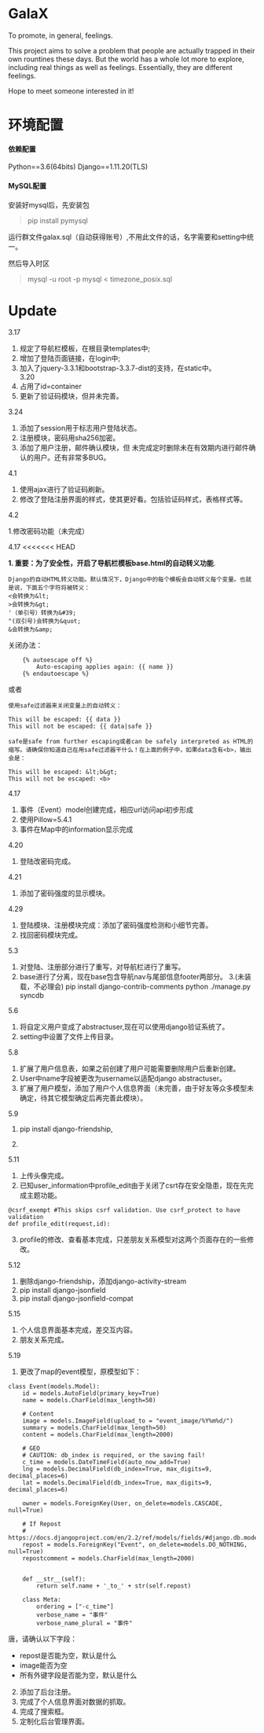 # GalaX
To promote, in general, feelings.

This project aims to solve a problem that people are actually trapped in their own rountines these days. But the world has a whole lot more to explore, including real things as well as feelings. Essentially, they are different feelings.

Hope to meet someone interested in it!



# 环境配置
#### 依赖配置
Python==3.6(64bits)
Django==1.11.20(TLS)

#### MySQL配置
安装好mysql后，先安装包
> pip install pymysql

运行群文件galax.sql（自动获得账号）,不用此文件的话，名字需要和setting中统一。

然后导入时区
> mysql -u root -p mysql < timezone_posix.sql

# Update
3.17 
1. 规定了导航栏模板，在根目录templates中;
2. 增加了登陆页面链接，在login中;
3. 加入了jquery-3.3.1和bootstrap-3.3.7-dist的支持，在static中。  
3.20 
1. 占用了id=container
2. 更新了验证码模块，但并未完善。


3.24

1. 添加了session用于标志用户登陆状态。
2. 注册模块，密码用sha256加密。
3. 添加了用户注册，邮件确认模块，但 未完成定时删除未在有效期内进行邮件确认的用户。还有非常多BUG。

4.1

1. 使用ajax进行了验证码刷新。
2. 修改了登陆注册界面的样式，使其更好看。包括验证码样式，表格样式等。

4.2

1.修改密码功能（未完成）

4.17
<<<<<<< HEAD

**1. 重要：为了安全性，开启了导航栏模板base.html的自动转义功能**.
```
Django的自动HTML转义功能。默认情况下，Django中的每个模板会自动转义每个变量。也就是说，下面五个字符将被转义：
<会转换为&lt;
>会转换为&gt;
'（单引号）转换为&#39;
"(双引号)会转换为&quot;
&会转换为&amp;
```
关闭办法：
```
    {% autoescape off %}
        Auto-escaping applies again: {{ name }}
    {% endautoescape %}
```
或者
```
使用safe过滤器来关闭变量上的自动转义：

This will be escaped: {{ data }}
This will not be escaped: {{ data|safe }}

safe是safe from further escaping或者can be safely interpreted as HTML的缩写。请确保你知道自己在用safe过滤器干什么！在上面的例子中，如果data含有<b>，输出会是：

This will be escaped: &lt;b&gt;
This will not be escaped: <b>
```

4.17

1. 事件（Event）model创建完成，相应url访问api初步形成
2. 使用Pillow=5.4.1
3. 事件在Map中的information显示完成


4.20
1. 登陆改密码完成。

4.21
1. 添加了密码强度的显示模块。

4.29
1. 登陆模块、注册模块完成：添加了密码强度检测和小细节完善。
2. 找回密码模块完成。

5.3
1. 对登陆、注册部分进行了重写，对导航栏进行了重写。
2. base进行了分离，现在base包含导航nav与尾部信息footer两部分。
3.(未装载，不必理会) pip install django-contrib-comments
   python ./manage.py syncdb

5.6
1. 将自定义用户变成了abstractuser,现在可以使用django验证系统了。
2. setting中设置了文件上传目录。

5.8
1. 扩展了用户信息表，如果之前创建了用户可能需要删除用户后重新创建。
2. User中name字段被更改为username以适配django abstractuser。
3. 扩展了用户模型，添加了用户个人信息界面（未完善，由于好友等众多模型未确定，待其它模型确定后再完善此模块）。

5.9
1. pip install django-friendship,

2. 


5.11
1. 上传头像完成。
2. 已知user_information中profile_edit由于关闭了csrt存在安全隐患，现在先完成主题功能。
```
@csrf_exempt #This skips csrf validation. Use csrf_protect to have validation
def profile_edit(request,id):
```
3. profile的修改、查看基本完成，只差朋友关系模型对这两个页面存在的一些修改。

5.12
1. 删除django-friendship，添加django-activity-stream
2. pip install django-jsonfield
3. pip install django-jsonfield-compat

5.15
1. 个人信息界面基本完成，差交互内容。
2. 朋友关系完成。


5.19
1. 更改了map的event模型，原模型如下：

```
class Event(models.Model):
    id = models.AutoField(primary_key=True)
    name = models.CharField(max_length=50)

    # Content
    image = models.ImageField(upload_to = "event_image/%Y%m%d/")
    summary = models.CharField(max_length=50)
    content = models.CharField(max_length=2000)

    # GEO
    # CAUTION: db_index is required, or the saving fail!
    c_time = models.DateTimeField(auto_now_add=True)
    lng = models.DecimalField(db_index=True, max_digits=9, decimal_places=6)
    lat = models.DecimalField(db_index=True, max_digits=9, decimal_places=6)

    owner = models.ForeignKey(User, on_delete=models.CASCADE, null=True)

    # If Repost
    # https://docs.djangoproject.com/en/2.2/ref/models/fields/#django.db.models.Field.null
    repost = models.ForeignKey("Event", on_delete=models.DO_NOTHING, null=True)
    repostcomment = models.CharField(max_length=2000)
     

    def __str__(self):
        return self.name + '_to_' + str(self.repost)

    class Meta:
        ordering = ["-c_time"]
        verbose_name = "事件"
        verbose_name_plural = "事件"
```
 唐，请确认以下字段：
 - repost是否能为空，默认是什么
 - image能否为空
 - 所有外键字段是否能为空，默认是什么

2. 添加了后台注册。
3. 完成了个人信息界面对数据的抓取。
4. 完成了搜索框。
5. 定制化后台管理界面。
